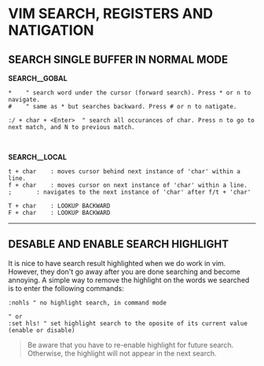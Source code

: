 VIM SEARCH, REGISTERS AND NATIGATION
====================================

SEARCH SINGLE BUFFER IN NORMAL MODE
-----------------------------------

**SEARCH__GOBAL**
```vim
*    " search word under the cursor (forward search). Press * or n to navigate.
#    " same as * but searches backward. Press # or n to natigate.

:/ + char + <Enter>  " search all occurances of char. Press n to go to next match, and N to previous match. 
```
<p>&nbsp;</p>

**SEARCH__LOCAL**
```text
t + char	: moves cursor behind next instance of 'char' within a line.
f + char	: moves cursor on next instance of 'char' within a line.
;		: navigates to the next instance of 'char' after f/t + 'char' 

T + char	: LOOKUP BACKWARD
F + char	: LOOKUP BACKWARD
```
---

DESABLE AND ENABLE SEARCH HIGHLIGHT
-----------------------------------
It is nice to have search result highlighted when we do work in vim. However, they don't go away after you are done searching and become annoying.
A simple way to remove the highlight on the words we searched is to enter the following commands: 
```vim
:nohls " no highlight search, in command mode

" or
:set hls! " set highlight search to the oposite of its current value (enable or disable)
```
> Be aware that you have to re-enable highlight for future search. Otherwise, the highlight will not appear in the next search.

